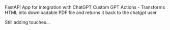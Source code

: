 FastAPI App for integration with ChatGPT Custom GPT Actions - Transforms HTML into downloadable PDF file and returns it back to the chatgpt user

Still adding touches...
